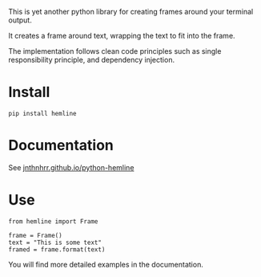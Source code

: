 This is yet another python library for creating frames around your terminal
output.

It creates a frame around text, wrapping the text to fit into the frame.

The implementation follows clean code principles such as single responsibility
principle, and dependency injection.


# Install

    pip install hemline

# Documentation

See [jnthnhrr.github.io/python-hemline](https://jnthnhrr.github.io/python-hemline)


# Use

```python3
from hemline import Frame

frame = Frame()
text = "This is some text"
framed = frame.format(text)
```

You will find more detailed examples in the documentation.
